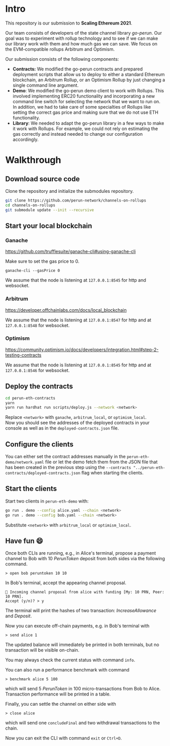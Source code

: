 # Intro

This repository is our submission to **Scaling Ethereum 2021**.

Our team consists of developers of the state channel library *go-perun*. Our goal was to experiment with rollup technology and to see if we can make our library work with them and how much gas we can save. We focus on the EVM-compatible rollups Arbitrum and Optimism.

Our submission consists of the following components:

* **Contracts:** We modified the go-perun contracts and prepared deployment scripts that allow us to deploy to either a standard Ethereum blockchain, an Arbitrum Rollup, or an Optimism Rollup by just changing a single command line argument. 
* **Demo**: We modified the go-perun demo client to work with Rollups. This involved implementing ERC20 functionality and incorporating a new command line switch for selecting the network that we want to run on. In addition, we had to take care of some specialties of Rollups like setting the correct gas price and making sure that we do not use ETH functionality.
* **Library**: We needed to adapt the go-perun library in a few ways to make it work with Rollups. For example, we could not rely on estimating the gas correctly and instead needed to change our configuration accordingly.

# Walkthrough

## Download source code

Clone the repository and initialize the submodules repository.

```sh
git clone https://github.com/perun-network/channels-on-rollups
cd channels-on-rollups
git submodule update --init --recursive
```

## Start your local blockchain

### Ganache

https://github.com/trufflesuite/ganache-cli#using-ganache-cli

Make sure to set the gas price to 0.
```
ganache-cli --gasPrice 0
```

We assume that the node is listening at `127.0.0.1:8545` for http and websocket.

### Arbitrum

https://developer.offchainlabs.com/docs/local_blockchain

We assume that the node is listening at `127.0.0.1:8547` for http and at `127.0.0.1:8548` for websocket.

### Optimism
https://community.optimism.io/docs/developers/integration.html#step-2-testing-contracts

We assume that the node is listening at `127.0.0.1:8545` for http and at `127.0.0.1:8546` for websocket.

## Deploy the contracts
```sh
cd perun-eth-contracts
yarn
yarn run hardhat run scripts/deploy.js --network <network>
```
Replace `<network>` with `ganache`, `arbitrum_local`, or `optimism_local`. \
Now you should see the addresses of the deployed contracts in your console as 
well as in the `deployed-contracts.json` file.

## Configure the clients
You can either set the contract addresses manually in the `perun-eth-demo/network.yaml`
file or let the demo fetch them from the JSON file that has been created in the 
previous step using the `--contracts "../perun-eth-contracts/deployed-contracts.json` 
flag when starting the clients.

## Start the clients

Start two clients in `perun-eth-demo` with:
```sh
go run . demo --config alice.yaml --chain <network>
go run . demo --config bob.yaml --chain <network>
```
Substitute `<network>` with `arbitrum_local` or `optimism_local`.

## Have fun 😄  
   
Once both CLIs are running, e.g., in Alice's terminal, propose a payment channel
to Bob with 10 *PerunToken* deposit from both sides via the following command.
```
> open bob peruntoken 10 10
```
In Bob's terminal, accept the appearing channel proposal.
```
🔁 Incoming channel proposal from alice with funding [My: 10 PRN, Peer: 10 PRN].
Accept (y/n)? > y
```
The terminal will print the hashes of two transaction: *IncreaseAllowance* and *Deposit*.

Now you can execute off-chain payments, e.g. in Bob's terminal with
```
> send alice 1
```
The updated balance will immediately be printed in both terminals, but no
transaction will be visible on-chain.

You may always check the current status with command `info`.

You can also run a performance benchmark with command
```
> benchmark alice 5 100
```
which will send 5 *PerunToken* in 100 micro-transactions from Bob to Alice. Transaction performance will be printed in a table.

Finally, you can settle the channel on either side with
```
> close alice
```
which will send one `concludeFinal` and two withdrawal transactions to the chain.

Now you can exit the CLI with command `exit` or `Ctrl+D`.

